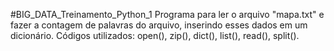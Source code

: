 #BIG_DATA_Treinamento_Python_1
Programa para ler o arquivo "mapa.txt" e fazer a contagem de palavras do arquivo, inserindo esses dados em um dicionário.
Códigos utilizados: open(), zip(), dict(), list(), read(), split().
